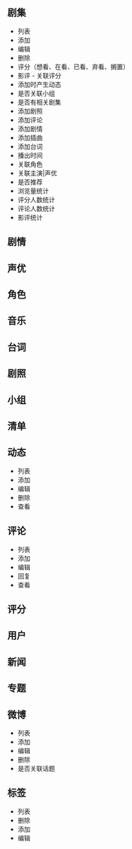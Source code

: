 ## 剧集

- 列表
- 添加
- 编辑
- 删除
- 评分（想看、在看、已看、弃看、搁置）
- 影评 - 关联评分
- 添加时产生动态
- 是否关联小组
- 是否有相关剧集
- 添加剧照
- 添加评论
- 添加剧情
- 添加插曲
- 添加台词
- 播出时间
- 关联角色
- 关联主演|声优
- 是否推荐
- 浏览量统计
- 评分人数统计
- 评论人数统计
- 影评统计

## 剧情

## 声优

## 角色

## 音乐

## 台词

## 剧照

## 小组

## 清单

## 动态

- 列表
- 添加
- 编辑
- 删除
- 查看

## 评论

- 列表
- 添加
- 编辑
- 回复
- 查看

## 评分

## 用户

## 新闻

## 专题

## 微博

- 列表
- 添加
- 编辑
- 删除
- 是否关联话题

## 标签

- 列表
- 删除
- 添加
- 编辑
